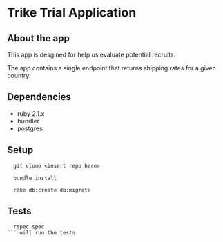# Trike Trial Application

## About the app
This app is desgined for help us evaluate potential recruits.

The app contains a single endpoint that returns shipping rates for a given country.

## Dependencies
* ruby 2.1.x
* bundler
* postgres

## Setup

```
  git clone <insert repo here>

  bundle install

  rake db:create db:migrate

```

## Tests

```
  rspec spec
``` will run the tests.

